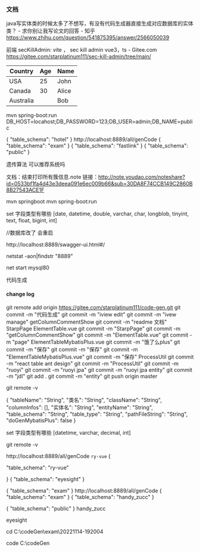 
### 文档
java写实体类的时候太多了不想写，有没有代码生成器直接生成对应数据库的实体类？ - 求你别让我写论文的回答 - 知乎
https://www.zhihu.com/question/541875395/answer/2566050039

前端
secKillAdmin: vite ， sec kill admin vue3，ts - Gitee.com
https://gitee.com/starplatinum111/sec-kill-admin/tree/main/


| Country | Age | Name  | 
| --- | --- |   ---    | 
| USA | 25 | John  | 
| Canada | 30 | Alice | 
| Australia |  | Bob   | 

mvn spring-boot:run
DB_HOST=locahost;DB_PASSWORD=123;DB_USER=admin;DB_NAME=public

{
"table_schema": "hotel"
}
http://localhost:8889/all/genCode
{
"table_schema": "exam"
}
{
"table_schema": "fastlink"
}
{
"table_schema": "public"
}

遗传算法 可以推荐系统吗

文档：结束打印所有簇信息.note
链接：http://note.youdao.com/noteshare?id=0533bf1fa4d43e3deea091e6ec009b66&sub=30DA8F74CCB149C2860B8B27543ACE1F

mvn springboot
mvn spring-boot:run


set 字段类型有哪些
[date, datetime, double, varchar, char, longblob, tinyint, text, float, bigint, int]

//数据库改了 会重启

http://localhost:8889/swagger-ui.html#/

netstat -aon|findstr "8889"

net start mysql80


代码生成

#### change log
git remote add origin https://gitee.com/starplatinum111/code-gen.git
git commit -m "代码生成"
git commit -m "iview edit"
git commit -m "ivew manage"
getColumnCommentShow
git commit -m "readme 文档"
StarpPage
ElementTable.vue
git commit -m "StarpPage"
git commit -m "getColumnCommentShow"
git commit -m "ElementTable.vue"
git commit -m "page"
ElementTableMybatisPlus.vue
git commit -m "饿了么plus"
git commit -m "保存"
git commit -m "保存"
git commit -m "ElementTableMybatisPlus.vue"
git commit -m "保存"
ProcessUtil
git commit -m "react table ant design"
git commit -m "ProcessUtil"
git commit -m "ruoyi"
git commit -m "ruoyi jpa"
git commit -m "ruoyi jpa entity"
git commit -m "jdl"
git add .
git commit -m "entity"
git push origin master

git remote -v

{
"tableName": "String",
"类名": "String",
"className": "String",
"columnInfos": [],
"实体名": "String",
"entityName": "String",
"table_schema": "String",
"table_type": "String",
"pathFileString": "String",
"doGenMybatisPlus": false
}

set 字段类型有哪些
[datetime, varchar, decimal, int]

git remote -v

http://localhost:8889/all/genCode
`ry-vue`
{

"table_schema": "ry-vue"

}
{
"table_schema": "eyesight"
}

{
"table_schema": "exam"
}
http://localhost:8889/all/genCode
{
"table_schema": "exam"
}
{
"table_schema": "handy_zucc"
}

{
"table_schema": "public"
}
handy_zucc

eyesight

cd C:\codeGen\exam\20221114-192004

code C:\codeGen
